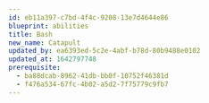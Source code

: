 ```yaml
---
id: eb11a397-c7bd-4f4c-9208-13e7d4644e86
blueprint: abilities
title: Bash
new_name: Catapult
updated_by: ea6393ed-5c2e-4abf-b78d-80b9488e0102
updated_at: 1642797748
prerequisite:
  - ba88dcab-8962-41db-bb0f-10752f46381d
  - f476a534-67fc-4b02-a5d2-7f75779c9fb7
---
```

